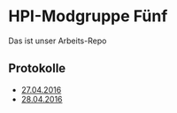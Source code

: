 # HPI-Modgruppe Fünf

Das ist unser Arbeits-Repo

## Protokolle
* [27.04.2016](protokolle/2016-04-27.md)
* [28.04.2016](protokolle/2016-04-28.md)

